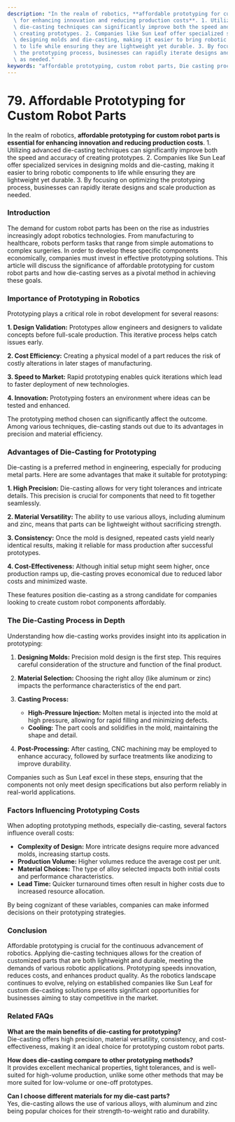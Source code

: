 ```yaml
---
description: "In the realm of robotics, **affordable prototyping for custom robot parts is essential\
  \ for enhancing innovation and reducing production costs**. 1. Utilizing advanced\
  \ die-casting techniques can significantly improve both the speed and accuracy of\
  \ creating prototypes. 2. Companies like Sun Leaf offer specialized services in\
  \ designing molds and die-casting, making it easier to bring robotic components\
  \ to life while ensuring they are lightweight yet durable. 3. By focusing on optimizing\
  \ the prototyping process, businesses can rapidly iterate designs and scale production\
  \ as needed."
keywords: "affordable prototyping, custom robot parts, Die casting process, Die-cast aluminum"
---
```

# 79. Affordable Prototyping for Custom Robot Parts  

In the realm of robotics, **affordable prototyping for custom robot parts is essential for enhancing innovation and reducing production costs**. 1. Utilizing advanced die-casting techniques can significantly improve both the speed and accuracy of creating prototypes. 2. Companies like Sun Leaf offer specialized services in designing molds and die-casting, making it easier to bring robotic components to life while ensuring they are lightweight yet durable. 3. By focusing on optimizing the prototyping process, businesses can rapidly iterate designs and scale production as needed.

### Introduction

The demand for custom robot parts has been on the rise as industries increasingly adopt robotics technologies. From manufacturing to healthcare, robots perform tasks that range from simple automations to complex surgeries. In order to develop these specific components economically, companies must invest in effective prototyping solutions. This article will discuss the significance of affordable prototyping for custom robot parts and how die-casting serves as a pivotal method in achieving these goals.

### Importance of Prototyping in Robotics

Prototyping plays a critical role in robot development for several reasons:

**1. Design Validation:** Prototypes allow engineers and designers to validate concepts before full-scale production. This iterative process helps catch issues early.

**2. Cost Efficiency:** Creating a physical model of a part reduces the risk of costly alterations in later stages of manufacturing. 

**3. Speed to Market:** Rapid prototyping enables quick iterations which lead to faster deployment of new technologies.

**4. Innovation:** Prototyping fosters an environment where ideas can be tested and enhanced.

The prototyping method chosen can significantly affect the outcome. Among various techniques, die-casting stands out due to its advantages in precision and material efficiency.

### Advantages of Die-Casting for Prototyping

Die-casting is a preferred method in engineering, especially for producing metal parts. Here are some advantages that make it suitable for prototyping:

**1. High Precision:** Die-casting allows for very tight tolerances and intricate details. This precision is crucial for components that need to fit together seamlessly.

**2. Material Versatility:** The ability to use various alloys, including aluminum and zinc, means that parts can be lightweight without sacrificing strength.

**3. Consistency:** Once the mold is designed, repeated casts yield nearly identical results, making it reliable for mass production after successful prototypes.

**4. Cost-Effectiveness:** Although initial setup might seem higher, once production ramps up, die-casting proves economical due to reduced labor costs and minimized waste.

These features position die-casting as a strong candidate for companies looking to create custom robot components affordably.

### The Die-Casting Process in Depth

Understanding how die-casting works provides insight into its application in prototyping:

1. **Designing Molds:** Precision mold design is the first step. This requires careful consideration of the structure and function of the final product.

2. **Material Selection:** Choosing the right alloy (like aluminum or zinc) impacts the performance characteristics of the end part.

3. **Casting Process:**
   - **High-Pressure Injection:** Molten metal is injected into the mold at high pressure, allowing for rapid filling and minimizing defects.
   - **Cooling:** The part cools and solidifies in the mold, maintaining the shape and detail.

4. **Post-Processing:** After casting, CNC machining may be employed to enhance accuracy, followed by surface treatments like anodizing to improve durability.

Companies such as Sun Leaf excel in these steps, ensuring that the components not only meet design specifications but also perform reliably in real-world applications.

### Factors Influencing Prototyping Costs

When adopting prototyping methods, especially die-casting, several factors influence overall costs:

- **Complexity of Design:** More intricate designs require more advanced molds, increasing startup costs.
- **Production Volume:** Higher volumes reduce the average cost per unit.
- **Material Choices:** The type of alloy selected impacts both initial costs and performance characteristics.
- **Lead Time:** Quicker turnaround times often result in higher costs due to increased resource allocation.

By being cognizant of these variables, companies can make informed decisions on their prototyping strategies.

### Conclusion

Affordable prototyping is crucial for the continuous advancement of robotics. Applying die-casting techniques allows for the creation of customized parts that are both lightweight and durable, meeting the demands of various robotic applications. Prototyping speeds innovation, reduces costs, and enhances product quality. As the robotics landscape continues to evolve, relying on established companies like Sun Leaf for custom die-casting solutions presents significant opportunities for businesses aiming to stay competitive in the market. 

### Related FAQs

**What are the main benefits of die-casting for prototyping?**  
Die-casting offers high precision, material versatility, consistency, and cost-effectiveness, making it an ideal choice for prototyping custom robot parts.

**How does die-casting compare to other prototyping methods?**  
It provides excellent mechanical properties, tight tolerances, and is well-suited for high-volume production, unlike some other methods that may be more suited for low-volume or one-off prototypes.

**Can I choose different materials for my die-cast parts?**  
Yes, die-casting allows the use of various alloys, with aluminum and zinc being popular choices for their strength-to-weight ratio and durability.
